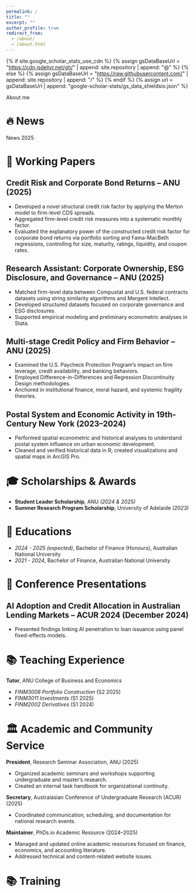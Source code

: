 ```yaml
---
permalink: /
title: ""
excerpt: ""
author_profile: true
redirect_from: 
  - /about/
  - /about.html
---
```


{% if site.google_scholar_stats_use_cdn %}
{% assign gsDataBaseUrl = "https://cdn.jsdelivr.net/gh/" | append: site.repository | append: "@" %}
{% else %}
{% assign gsDataBaseUrl = "https://raw.githubusercontent.com/" | append: site.repository | append: "/" %}
{% endif %}
{% assign url = gsDataBaseUrl | append: "google-scholar-stats/gs_data_shieldsio.json" %}

<span class='anchor' id='about-me'></span>

About me


# 🔥 News
News 2025

# 📝 Working Papers 

## Credit Risk and Corporate Bond Returns – ANU (2025)

- Developed a novel structural credit risk factor by applying the Merton model to firm-level CDS spreads.  
- Aggregated firm-level credit risk measures into a systematic monthly factor.  
- Evaluated the explanatory power of the constructed credit risk factor for corporate bond returns via portfolio sorting and Fama-MacBeth regressions, controlling for size, maturity, ratings, liquidity, and coupon rates.  

## Research Assistant: Corporate Ownership, ESG Disclosure, and Governance – ANU (2025)

- Matched firm-level data between Compustat and U.S. federal contracts datasets using string similarity algorithms and Mergent Intellect.  
- Developed structured datasets focused on corporate governance and ESG disclosures.  
- Supported empirical modeling and preliminary econometric analyses in Stata.  

## Multi-stage Credit Policy and Firm Behavior – ANU (2025)

- Examined the U.S. Paycheck Protection Program’s impact on firm leverage, credit availability, and banking behaviors.  
- Employed Difference-in-Differences and Regression Discontinuity Design methodologies.  
- Anchored in institutional finance, moral hazard, and systemic fragility theories.  

## Postal System and Economic Activity in 19th-Century New York (2023–2024)

- Performed spatial econometric and historical analyses to understand postal system influence on urban economic development.  
- Cleaned and verified historical data in R; created visualizations and spatial maps in ArcGIS Pro.  


# 🎓 Scholarships & Awards
- **Student Leader Scholarship**, ANU _(2024 & 2025)_
- **Summer Research Program Scholarship**, University of Adelaide _(2023)_

# 📖 Educations
- *2024 - 2025 (expected)*, Bachelor of Finance (Honours), Australian National University  
- *2021 - 2024*, Bachelor of Finance, Australian National University 

# 💬 Conference Presentations
## AI Adoption and Credit Allocation in Australian Lending Markets – ACUR 2024 (December 2024)
- Presented findings linking AI penetration to loan issuance using panel fixed-effects models.

# 📚 Teaching Experience

**Tutor**, ANU College of Business and Economics  
- *FINM3008 Portfolio Construction* (S2 2025)  
- *FINM3011 Investments* (S1 2025)  
- *FINM2002 Derivatives* (S1 2024)  

# 🏛 Academic and Community Service

**President**, Research Seminar Association, ANU (2025)  
- Organized academic seminars and workshops supporting undergraduate and master’s research.  
- Created an internal task handbook for organizational continuity.  

**Secretary**, Australasian Conference of Undergraduate Research (ACUR) (2025)  
- Coordinated communication, scheduling, and documentation for national research events.  

**Maintainer**, PhDs.io Academic Resource (2024–2025)  
- Managed and updated online academic resources focused on finance, economics, and accounting literature.  
- Addressed technical and content-related website issues.  


# 📚 Training